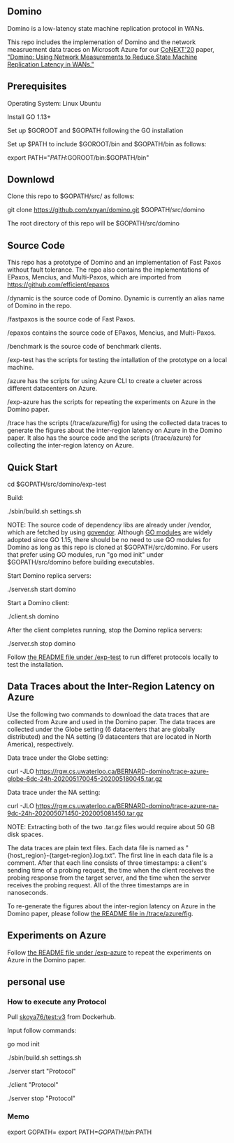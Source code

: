 ## Domino

Domino is a low-latency state machine replication protocol in WANs. 

This repo includes the implemenation of Domino and the network measruement data traces on Microsoft Azure for our [CoNEXT'20](https://conferences2.sigcomm.org/co-next/2020) paper, ["Domino: Using Network Measurements to Reduce State Machine Replication Latency in WANs."](https://dl.acm.org/doi/10.1145/3386367.3431291)

## Prerequisites

Operating System: Linux Ubuntu

Install GO 1.13+

Set up $GOROOT and $GOPATH following the GO installation

Set up $PATH to include $GOROOT/bin and $GOPATH/bin as follows:

export PATH="$PATH:$GOROOT/bin:$GOPATH/bin" 

## Downlowd

Clone this repo to $GOPATH/src/ as follows:

git clone https://github.com/xnyan/domino.git $GOPATH/src/domino

The root directory of this repo will be $GOPATH/src/domino

## Source Code
This repo has a prototype of Domino and an implementation of Fast Paxos without fault tolerance. The repo also contains the implementations of EPaxos, Mencius, and Multi-Paxos, which are imported from https://github.com/efficient/epaxos

/dynamic is the source code of Domino. Dynamic is currently an alias name of Domino in the repo.

/fastpaxos is the source code of Fast Paxos.

/epaxos contains the source code of EPaxos, Mencius, and Multi-Paxos.

/benchmark is the source code of benchmark clients.

/exp-test has the scripts for testing the intallation of the prototype on a local machine.

/azure has the scripts for using Azure CLI to create a clueter across different datacenters on Azure.

/exp-azure has the scripts for repeating the experiments on Azure in the Domino paper.

/trace has the scripts (/trace/azure/fig) for using the collected data traces to generate the figures about the inter-region latency on Azure in the Domino paper. It also has the source code and the scripts (/trace/azure) for collecting the inter-region latency on Azure.

## Quick Start

cd $GOPATH/src/domino/exp-test

Build:

./sbin/build.sh settings.sh

NOTE: The source code of dependency libs are already under /vendor, which are fetched by using [govendor](https://github.com/kardianos/govendor). Although [GO modules](https://blog.golang.org/migrating-to-go-modules) are widely adopted since GO 1.15, there should be no need to use GO modules for Domino as long as this repo is cloned at $GOPATH/src/domino. For users that prefer using GO modules, run "go mod init" under $GOPATH/src/domino before building executables.

Start Domino replica servers:

./server.sh start domino

Start a Domino client:

./client.sh domino

After the client completes running, stop the Domino replica servers:

./server.sh stop domino

Follow [the README file under /exp-test](https://github.com/xnyan/domino/tree/master/exp-test) to run differet protocols locally to test the installation.

## Data Traces about the Inter-Region Latency on Azure

Use the following two commands to download the data traces that are collected from Azure and used in the Domino paper. The data traces are collected under the Globe setting (6 datacenters that are globally distributed) and the NA setting (9 datacenters that are located in North America), respectively.

Data trace under the Globe setting:

curl -JLO https://rgw.cs.uwaterloo.ca/BERNARD-domino/trace-azure-globe-6dc-24h-202005170045-202005180045.tar.gz

Data trace under the NA setting:

curl -JLO https://rgw.cs.uwaterloo.ca/BERNARD-domino/trace-azure-na-9dc-24h-202005071450-202005081450.tar.gz

NOTE: Extracting both of the two .tar.gz files would require about 50 GB disk spaces.

The data traces are plain text files. Each data file is named as "{host_region}-{target-region}.log.txt". The first line in each data file is a comment. After that each line consists of three timestamps: a client's sending time of a probing request, the time when the client receives the probing response from the target server, and the time when the server receives the probing request. All of the three timestamps are in nanoseconds.

To re-generate the figures about the inter-region latency on Azure in the Domino paper, please follow [the README file in /trace/azure/fig](https://github.com/xnyan/domino/tree/master/trace/azure/fig).


## Experiments on Azure

Follow [the README file under /exp-azure](https://github.com/xnyan/domino/tree/master/exp-azure) to repeat the experiments on Azure in the Domino paper.

## personal use

### How to execute any Protocol

Pull [skoya76/test:v3](https://hub.docker.com/layers/skoya76/test/v3/images/sha256-4681138022c08c016630cf876ecc727d8a30b7f56ceac96144dda7c66b15a1d0?context=repo&tab=layers) from Dockerhub.

Input follow commands:

go mod init

./sbin/build.sh settings.sh

./server start "Protocol"

./client "Protocol"

./server stop "Protocol"

### Memo

export GOPATH=
export PATH=$GOPATH/bin:$PATH
